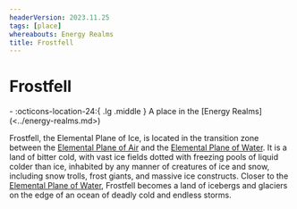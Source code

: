 ```yaml
---
headerVersion: 2023.11.25
tags: [place]
whereabouts: Energy Realms
title: Frostfell
---
```

# Frostfell
<div class="grid cards ext-narrow-margin ext-one-column" markdown>
-    :octicons-location-24:{ .lg .middle } A place in the [Energy Realms](<../energy-realms.md>)  
</div>


Frostfell, the Elemental Plane of Ice, is located in the transition zone between the [Elemental Plane of Air](<./elemental-plane-of-air.md>) and the [Elemental Plane of Water](<./elemental-plane-of-water.md>). It is a land of bitter cold, with vast ice fields dotted with freezing pools of liquid colder than ice, inhabited by any manner of creatures of ice and snow, including snow trolls, frost giants, and massive ice constructs. Closer to the [Elemental Plane of Water](<./elemental-plane-of-water.md>), Frostfell becomes a land of icebergs and glaciers on the edge of an ocean of deadly cold and endless storms. 